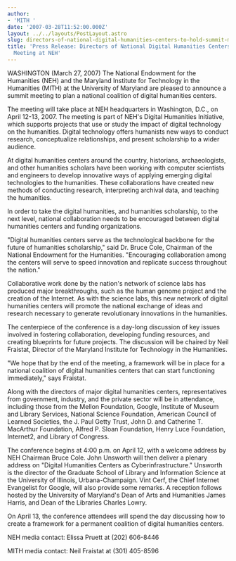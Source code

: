 ```yaml
---
author:
- 'MITH '
date: '2007-03-28T11:52:00.000Z'
layout: ../../layouts/PostLayout.astro
slug: directors-of-national-digital-humanities-centers-to-hold-summit-meeting-at-neh
title: 'Press Release: Directors of National Digital Humanities Centers to Hold Summit
  Meeting at NEH'
---
```


WASHINGTON (March 27, 2007) The National Endowment for the Humanities (NEH) and the Maryland Institute for Technology in the Humanities (MITH) at the University of Maryland are pleased to announce a summit meeting to plan a national coalition of digital humanities centers.

The meeting will take place at NEH headquarters in Washington, D.C., on April 12-13, 2007. The meeting is part of NEH's Digital Humanities Initiative, which supports projects that use or study the impact of digital technology on the humanities. Digital technology offers humanists new ways to conduct research, conceptualize relationships, and present scholarship to a wider audience.

At digital humanities centers around the country, historians, archaeologists, and other humanities scholars have been working with computer scientists and engineers to develop innovative ways of applying emerging digital technologies to the humanities. These collaborations have created new methods of conducting research, interpreting archival data, and teaching the humanities.

In order to take the digital humanities, and humanities scholarship, to the next level, national collaboration needs to be encouraged between digital humanities centers and funding organizations.

"Digital humanities centers serve as the technological backbone for the future of humanities scholarship," said Dr. Bruce Cole, Chairman of the National Endowment for the Humanities. "Encouraging collaboration among the centers will serve to speed innovation and replicate success throughout the nation."

Collaborative work done by the nation's network of science labs has produced major breakthroughs, such as the human genome project and the creation of the Internet. As with the science labs, this new network of digital humanities centers will promote the national exchange of ideas and research necessary to generate revolutionary innovations in the humanities.

The centerpiece of the conference is a day-long discussion of key issues involved in fostering collaboration, developing funding resources, and creating blueprints for future projects. The discussion will be chaired by Neil Fraistat, Director of the Maryland Institute for Technology in the Humanities.

"We hope that by the end of the meeting, a framework will be in place for a national coalition of digital humanities centers that can start functioning immediately," says Fraistat.

Along with the directors of major digital humanities centers, representatives from government, industry, and the private sector will be in attendance, including those from the Mellon Foundation, Google, Institute of Museum and Library Services, National Science Foundation, American Council of Learned Societies, the J. Paul Getty Trust, John D. and Catherine T. MacArthur Foundation, Alfred P. Sloan Foundation, Henry Luce Foundation, Internet2, and Library of Congress.

The conference begins at 4:00 p.m. on April 12, with a welcome address by NEH Chairman Bruce Cole. John Unsworth will then deliver a plenary address on "Digital Humanities Centers as Cyberinfrastructure." Unsworth is the director of the Graduate School of Library and Information Science at the University of Illinois, Urbana-Champaign. Vint Cerf, the Chief Internet Evangelist for Google, will also provide some remarks. A reception follows hosted by the University of Maryland's Dean of Arts and Humanities James Harris, and Dean of the Libraries Charles Lowry.

On April 13, the conference attendees will spend the day discussing how to create a framework for a permanent coalition of digital humanities centers.

NEH media contact: Elissa Pruett at (202) 606-8446

MITH media contact: Neil Fraistat at (301) 405-8596
